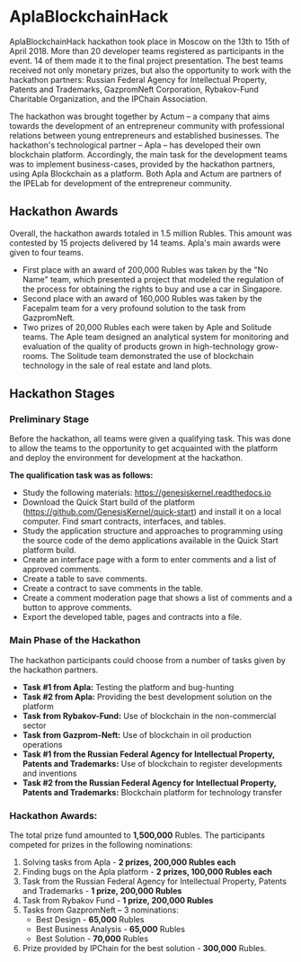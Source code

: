 # AplaBlockchainHack

AplaBlockchainHack hackathon took place in Moscow on the 13th to 15th of April 2018. More than 20 developer teams registered as participants in the event. 14 of them made it to the final project presentation. The best teams received not only monetary prizes, but also the opportunity to work with the hackathon partners: Russian Federal Agency for Intellectual Property, Patents and Trademarks, GazpromNeft Corporation, Rybakov-Fund Charitable Organization, and the IPChain Association.

The hackathon was brought together by Actum – a company that aims towards the development of an entrepreneur community with professional relations between young entrepreneurs and established businesses. The hackathon's technological partner – Apla – has developed their own blockchain platform. Accordingly, the main task for the development teams was to implement business-cases, provided by the hackathon partners, using Apla Blockchain as a platform. Both Apla and Actum are partners of the IPELab for development of the entrepreneur community.

## Hackathon Awards

Overall, the hackathon awards totaled in 1.5 million Rubles. This amount was contested by 15 projects delivered by 14 teams. Apla's main awards were given to four teams.

- First place with an award of 200,000 Rubles was taken by the "No Name" team, which presented a project that modeled the regulation of the process for obtaining the rights to buy and use a car in Singapore.
- Second place with an award of 160,000 Rubles was taken by the Facepalm team for a very profound solution to the task from GazpromNeft.
- Two prizes of 20,000 Rubles each were taken by Aple and Solitude teams. The Aple team designed an analytical system for monitoring and evaluation of the quality of products grown in high-technology grow-rooms. The Solitude team demonstrated the use of blockchain technology in the sale of real estate and land plots.

   
## Hackathon Stages
### Preliminary Stage
Before the hackathon, all teams were given a qualifying task. This was done to allow the teams to the opportunity to get acquainted with the platform and deploy the environment for development at the hackathon.

**The qualification task was as follows:** 
  - Study the following materials: https://genesiskernel.readthedocs.io
  - Download the Quick Start build of the platform (https://github.com/GenesisKernel/quick-start) and install it on a local computer. Find smart contracts, interfaces, and tables.
  - Study the application structure and approaches to programming using the source code of the demo applications available in the Quick Start platform build.
  - Create an interface page with a form to enter comments and a list of approved comments. 
  - Create a table to save comments.
  - Create a contract to save comments in the table.
  - Create a comment moderation page that shows a list of comments and a button to approve comments.
  - Export the developed table, pages and contracts into a file.

### Main Phase of the Hackathon
The hackathon participants could choose from a number of tasks given by the hackathon partners.

 - **Task #1 from Apla:** Testing the platform and bug-hunting
 - **Task #2 from Apla:** Providing the best development solution on the platform
 - **Task from Rybakov-Fund:** Use of blockchain in the non-commercial sector
 - **Task from Gazprom-Neft:** Use of blockchain in oil production operations
 - **Task #1 from the Russian Federal Agency for Intellectual Property, Patents and Trademarks:** Use of blockchain to register developments and inventions
 - **Task #2 from the Russian Federal Agency for Intellectual Property, Patents and Trademarks:** Blockchain platform for technology transfer

### Hackathon Awards:
The total prize fund amounted to **1,500,000** Rubles.
The participants competed for prizes in the following nominations:
1. Solving tasks from Apla - **2 prizes, 200,000 Rubles each**
2. Finding bugs on the Apla platform - **2 prizes, 100,000 Rubles each**
3. Task from the Russian Federal Agency for Intellectual Property, Patents and Trademarks - **1 prize, 200,000 Rubles**
4. Task from Rybakov Fund - **1 prize, 200,000 Rubles**
5. Tasks from GazpromNeft – 3 nominations:
   - Best Design - **65,000** Rubles
   - Best Business Analysis - **65,000** Rubles
   - Best Solution - **70,000** Rubles
6. Prize provided by IPChain for the best solution - **300,000** Rubles.

